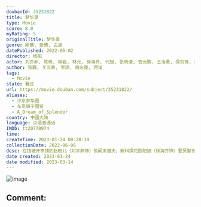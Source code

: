 ```yaml
---
doubanId: 35231822
title: 梦华录
type: Movie
score: 8.0
myRating: 5
originalTitle: 梦华录
genre: 剧情, 爱情, 古装
datePublished: 2022-06-02
director: 杨阳
actor: 刘亦菲, 陈晓, 柳岩, 林允, 徐海乔, 代旭, 张晓谦, 管云鹏, 王洛勇, 保剑锋, 姚安濂, 刘亚津, 刘伟, 李沐宸, 郭金杰, 张翔, 孙祖君, 尹铸胜, 杜玉明, 卢勇, 胡宇轩, 刘珂君, 加奈, 李圣佳, 宿宇杰, 陈震, 余梦寒, 朱辉, 常荻, 曹明华, 刘秀, 嘉泽, 罗光旭, 毕瀚文, 韩远琪, 郭紫铭, 曹赞, 张立秋, 赖臣君, 张怀公, 廖望, 高长远, 姚未平, 成国栋, 施庆虎, 李逸泉, 李星美, 赵维, 高益, 孙德元, 周晓海, 陈旭明, 陈尚均, 盛梓航, 罗纬帅, 韩潇雨, 李帅, 沈雪炜, 张博豪, 茹天, 裴培, 夷永定, 郭鹏, 金爽, 蔡夏杰, 沈慕晗, 胡希凡, 周杰, 黎艾蒙, 子邑, 金子, 蹇代莉, 房小墨, 秦越, 黄文浩, 刘彤家, 刘咪格, 徐沁妤, 汤水雨
author: 张巍, 关汉卿, 李琼, 阙志晟, 蒋谧
tags:
  - Movie
state: 看过
url: https://movie.douban.com/subject/35231822/
aliases:
  - 汴京梦华图
  - 东京娘子图鉴
  - A_Dream_of_Splendor
country: 中国大陆
language: 汉语普通话
IMDb: tt20770974
time: 
createTime: 2023-01-24 00:28:19
collectionDate: 2022-06-06
desc: 在钱塘开茶铺的赵盼儿（刘亦菲饰）惊闻未婚夫、新科探花欧阳旭（徐海乔饰）要另娶当朝高官之女，不甘命运的她誓要上京讨个公道。在途中她遇到了出自权门但生性正直的皇城司指挥顾千帆（陈晓饰），并卷入江南一...
date created: 2023-01-24
date modified: 2023-03-14
---
```


![image](p2656327176.jpg)

Comment:
---
